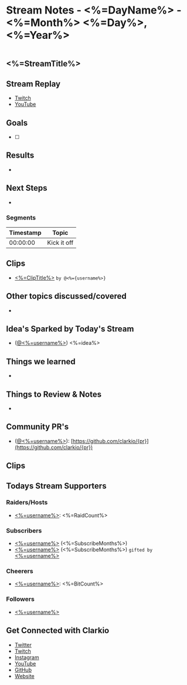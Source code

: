 # Stream Notes - <%=DayName%> - <%=Month%> <%=Day%>, <%=Year%>

<img src=""/>

## <%=StreamTitle%>

## Stream Replay

- [Twitch](<%=TwitchUrl%>)
- [YouTube](<%=YouTubeUrl%>)

## Goals

- [ ]

## Results

-

## Next Steps

-

### Segments

| Timestamp | Topic       |
| --------- | ----------- |
| 00:00:00  | Kick it off |



## Clips

- [<%=ClipTitle%>](<%=ClipUrl%>) `by @<%={username%>}`

## Other topics discussed/covered

-

## Idea's Sparked by Today's Stream

- ([@<%=username%>](https://twitch.tv/<%=username%>)) <%=idea%>

## Things we learned

-

## Things to Review & Notes

-

## Community PR's

- ([@<%=username%>](https://github.com/<%=username%>)): [https://github.com/clarkio/{pr}](https://github.com/clarkio/{pr})

## Clips

## Todays Stream Supporters

### Raiders/Hosts

- [<%=username%>](https://twitch.tv/<%=username%>): <%=RaidCount%>

### Subscribers

- [<%=username%>](https://twitch.tv/<%=username%>) (<%=SubscribeMonths%>)
- [<%=username%>](https://twitch.tv/<%=username%>) (<%=SubscribeMonths%>) `gifted by` [<%=username%>](https://twitch.tv/<%=username%>)

### Cheerers

- [<%=username%>](https://twitch.tv/<%=username%>): <%=BitCount%>

### Followers

- [<%=username%>](https://twitch.tv/<%=username%>)

## Get Connected with Clarkio

- [Twitter](https://twitter.com/_clarkio)
- [Twitch](https://twitch.tv/clarkio)
- [Instagram](https://instagram.com/_clarkio)
- [YouTube](https://youtube.com/clarkio)
- [GitHub](https://github.com/clarkio)
- [Website](https://www.clarkio.com)
